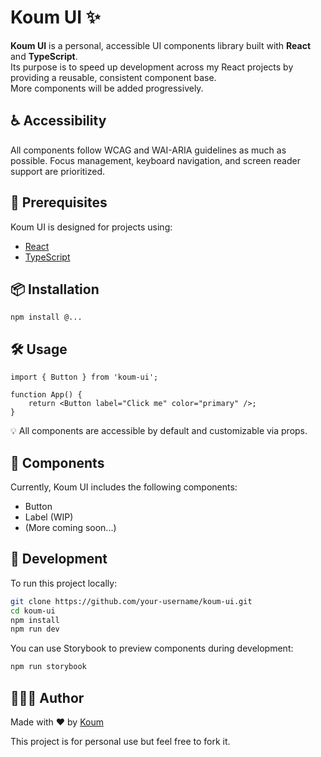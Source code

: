 # Koum UI ✨

**Koum UI** is a personal, accessible UI components library built with **React** and **TypeScript**.  
Its purpose is to speed up development across my React projects by providing a reusable, consistent component base.  
More components will be added progressively.

## ♿ Accessibility

All components follow WCAG and WAI-ARIA guidelines as much as possible.
Focus management, keyboard navigation, and screen reader support are prioritized.

## 🚀 Prerequisites

Koum UI is designed for projects using:

- [React](https://react.dev/)
- [TypeScript](https://www.typescriptlang.org/)

## 📦 Installation

```shell
npm install @...
```

## 🛠️ Usage

```tsx
import { Button } from 'koum-ui';

function App() {
    return <Button label="Click me" color="primary" />;
}
```

💡 All components are accessible by default and customizable via props.

## 🧩 Components

Currently, Koum UI includes the following components:

- Button
- Label (WIP)
- (More coming soon...)

## 🧪 Development

To run this project locally:

```bash
git clone https://github.com/your-username/koum-ui.git
cd koum-ui
npm install
npm run dev
```

You can use Storybook to preview components during development:

```bash
npm run storybook
```

## 👩🏾‍💻 Author

Made with ❤️ by [Koum](https://github.com/koumba97)

This project is for personal use but feel free to fork it.
